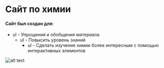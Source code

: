 # Сайт по химии
#### Сайт был создан для:
+ ul - Упрощения и обобщения материала 
   + ul - Повысить уровень знаний
     + ul - Сделать изучение химии более интересным с помощью интерактивных элементов
     
     
![alt text](https://avatars2.githubusercontent.com/u/11632545?v=3&s=200)
